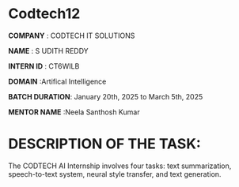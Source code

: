 # Codtech12

**COMPANY**       : CODTECH IT SOLUTIONS

**NAME**          : S UDITH REDDY

**INTERN ID**     : CT6WILB

**DOMAIN**        :Artifical Intelligence

**BATCH DURATION**: January 20th, 2025 to March 5th, 2025

**MENTOR NAME**   :Neela Santhosh Kumar

# DESCRIPTION OF THE TASK:
The CODTECH AI Internship involves four tasks: text summarization, speech-to-text system, neural style transfer, and text generation.
